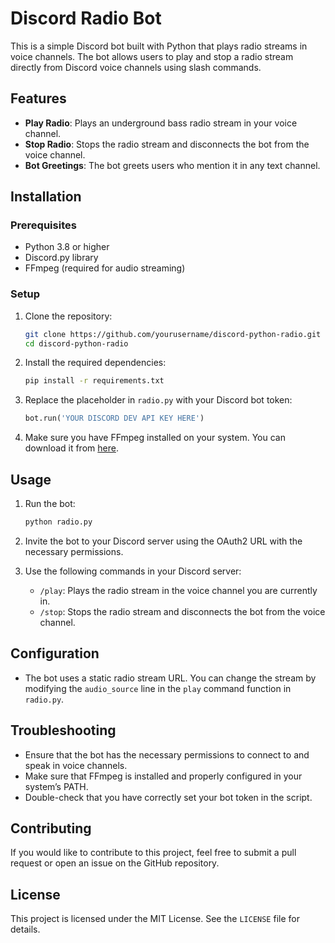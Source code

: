 # Discord Radio Bot

This is a simple Discord bot built with Python that plays radio streams in voice channels. The bot allows users to play and stop a radio stream directly from Discord voice channels using slash commands.

## Features

- **Play Radio**: Plays an underground bass radio stream in your voice channel.
- **Stop Radio**: Stops the radio stream and disconnects the bot from the voice channel.
- **Bot Greetings**: The bot greets users who mention it in any text channel.

## Installation

### Prerequisites

- Python 3.8 or higher
- Discord.py library
- FFmpeg (required for audio streaming)

### Setup

1. Clone the repository:

   ```bash
   git clone https://github.com/yourusername/discord-python-radio.git
   cd discord-python-radio
   ```

2. Install the required dependencies:

   ```bash
   pip install -r requirements.txt
   ```

3. Replace the placeholder in `radio.py` with your Discord bot token:

   ```python
   bot.run('YOUR DISCORD DEV API KEY HERE')
   ```

4. Make sure you have FFmpeg installed on your system. You can download it from [here](https://ffmpeg.org/download.html).

## Usage

1. Run the bot:

   ```bash
   python radio.py
   ```

2. Invite the bot to your Discord server using the OAuth2 URL with the necessary permissions.

3. Use the following commands in your Discord server:

   - `/play`: Plays the radio stream in the voice channel you are currently in.
   - `/stop`: Stops the radio stream and disconnects the bot from the voice channel.

## Configuration

- The bot uses a static radio stream URL. You can change the stream by modifying the `audio_source` line in the `play` command function in `radio.py`.

## Troubleshooting

- Ensure that the bot has the necessary permissions to connect to and speak in voice channels.
- Make sure that FFmpeg is installed and properly configured in your system’s PATH.
- Double-check that you have correctly set your bot token in the script.

## Contributing

If you would like to contribute to this project, feel free to submit a pull request or open an issue on the GitHub repository.

## License

This project is licensed under the MIT License. See the `LICENSE` file for details.
